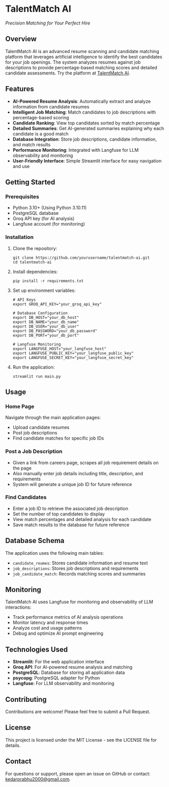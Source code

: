 # TalentMatch AI

*Precision Matching for Your Perfect Hire*

## Overview

TalentMatch AI is an advanced resume scanning and candidate matching platform that leverages artificial intelligence to identify the best candidates for your job openings. The system analyzes resumes against job descriptions to provide percentage-based matching scores and detailed candidate assessments.
Try the platform at [TalentMatch AI](https://talentmatchai.streamlit.app/).

## Features

- **AI-Powered Resume Analysis**: Automatically extract and analyze information from candidate resumes
- **Intelligent Job Matching**: Match candidates to job descriptions with percentage-based scoring
- **Candidate Ranking**: View top candidates sorted by match percentage
- **Detailed Summaries**: Get AI-generated summaries explaining why each candidate is a good match
- **Database Integration**: Store job descriptions, candidate information, and match results
- **Performance Monitoring**: Integrated with Langfuse for LLM observability and monitoring
- **User-Friendly Interface**: Simple Streamlit interface for easy navigation and use

## Getting Started

### Prerequisites

- Python 3.10+ (Using Python 3.10.11)
- PostgreSQL database
- Groq API key (for AI analysis)
- Langfuse account (for monitoring)

### Installation

1. Clone the repository:
   ```
   git clone https://github.com/yourusername/talentmatch-ai.git
   cd talentmatch-ai
   ```

2. Install dependencies:
   ```
   pip install -r requirements.txt
   ```

3. Set up environment variables:
   ```
   # API Keys
   export GROQ_API_KEY="your_groq_api_key"
   
   # Database Configuration
   export DB_HOST="your_db_host"
   export DB_NAME="your_db_name"
   export DB_USER="your_db_user"
   export DB_PASSWORD="your_db_password"
   export DB_PORT="your_db_port"
   
   # Langfuse Monitoring
   export LANGFUSE_HOST="your_langfuse_host"
   export LANGFUSE_PUBLIC_KEY="your_langfuse_public_key"
   export LANGFUSE_SECRET_KEY="your_langfuse_secret_key"
   ```

4. Run the application:
   ```
   streamlit run main.py
   ```

## Usage

### Home Page
Navigate through the main application pages:
- Upload candidate resumes
- Post job descriptions
- Find candidate matches for specific job IDs

### Post a Job Description
- Given a link from careers page, scrapes all job requirement details on the page
- Also manually enter job details including title, description, and requirements
- System will generate a unique job ID for future reference

### Find Candidates
- Enter a job ID to retrieve the associated job description
- Set the number of top candidates to display
- View match percentages and detailed analysis for each candidate
- Save match results to the database for future reference

## Database Schema

The application uses the following main tables:
- `candidate_reumes`: Stores candidate information and resume text
- `job_descriptions`: Stores job descriptions and requirements
- `job_candidate_match`: Records matching scores and summaries

## Monitoring

TalentMatch AI uses Langfuse for monitoring and observability of LLM interactions:
- Track performance metrics of AI analysis operations
- Monitor latency and response times
- Analyze cost and usage patterns
- Debug and optimize AI prompt engineering

## Technologies Used

- **Streamlit**: For the web application interface
- **Groq API**: For AI-powered resume analysis and matching
- **PostgreSQL**: Database for storing all application data
- **psycopg**: PostgreSQL adapter for Python
- **Langfuse**: For LLM observability and monitoring

## Contributing

Contributions are welcome! Please feel free to submit a Pull Request.

## License

This project is licensed under the MIT License - see the LICENSE file for details.

## Contact

For questions or support, please open an issue on GitHub or contact: kedarprabhu2000@gmail.com.
